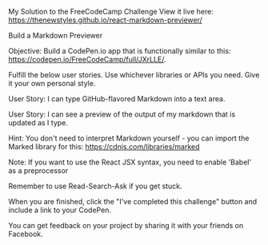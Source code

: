 My Solution to the FreeCodeCamp Challenge
View it live here: https://thenewstyles.github.io/react-markdown-previewer/

Build a Markdown Previewer

Objective: Build a CodePen.io app that is functionally similar to this: https://codepen.io/FreeCodeCamp/full/JXrLLE/.

Fulfill the below user stories. Use whichever libraries or APIs you need. Give it your own personal style.

User Story: I can type GitHub-flavored Markdown into a text area.

User Story: I can see a preview of the output of my markdown that is updated as I type.

Hint: You don't need to interpret Markdown yourself - you can import the Marked library for this: https://cdnjs.com/libraries/marked

Note: If you want to use the React JSX syntax, you need to enable 'Babel' as a preprocessor

Remember to use Read-Search-Ask if you get stuck.

When you are finished, click the "I've completed this challenge" button and include a link to your CodePen.

You can get feedback on your project by sharing it with your friends on Facebook.